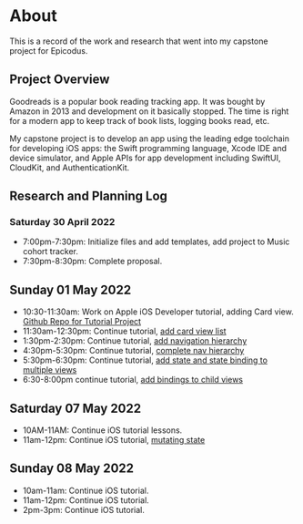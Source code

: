 # About

This is a record of the work and research that went into my capstone project for Epicodus.

## Project Overview
Goodreads is a popular book reading tracking app. It was bought by Amazon in 2013 and development on it basically stopped. The time is right for a modern app to keep track of book lists, logging books read, etc.

My capstone project is to develop an app using the leading edge toolchain for developing iOS apps: the Swift programming language, Xcode IDE and device simulator, and Apple APIs for app development including SwiftUI, CloudKit, and AuthenticationKit.

## Research and Planning Log

### Saturday 30 April 2022
* 7:00pm-7:30pm: Initialize files and add templates, add project to Music cohort tracker.
* 7:30pm-8:30pm: Complete proposal.

## Sunday 01 May 2022
* 10:30-11:30am: Work on Apple iOS Developer tutorial, adding Card view. [Github Repo for Tutorial Project](https://www.github.com/meilar/Scrumdinger)
* 11:30am-12:30pm: Continue tutorial, [add card view list](https://github.com/meilar/scrumdinger/commit/333eff6fa0a237b63fa83618388764c848c1a1f6)
* 1:30pm-2:30pm: Continue tutorial, [add navigation hierarchy](https://github.com/meilar/scrumdinger/commit/662ca698d7a227f93fe25a7b1c215ccfac066b7c)
* 4:30pm-5:30pm: Continue tutorial, [complete nav hierarchy](https://github.com/meilar/scrumdinger/commit/6f8398d9286e064314c10f5546b6e50563d05c29)
* 5:30pm-6:30pm: Continue tutorial, [add state and state binding to multiple views](https://github.com/meilar/scrumdinger/commit/c03d94248c157c58aa039f07816d0967512e8049)
* 6:30-8:00pm continue tutorial, [add bindings to child views](https://github.com/meilar/scrumdinger/commit/e8b1b99dcf334ee8dea86024b28dce0e1239ffbd)

## Saturday 07 May 2022
* 10AM-11AM: Continue iOS tutorial lessons.
* 11am-12pm: Continue iOS tutorial, [mutating state](https://github.com/meilar/scrumdinger/commit/1af76fd961f8b45dba09673408561574c1a57212)

## Sunday 08 May 2022
* 10am-11am: Continue iOS tutorial.
* 11am-12pm: Continue iOS tutorial.
* 2pm-3pm: Continue iOS tutorial.